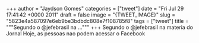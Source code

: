 
+++
author = "Jaydson Gomes"
categories = ["tweet"]
date = "Fri Jul 29 17:41:42 +0000 2011"
draft = false
image = "{TWEET_IMAGE}"
slug = "5823e4a587097e6eb9be3bdbdc808e7f108785f8"
tags = ["tweet"]
title = """Segundo o @jefebrasil na ..."""
+++
Segundo o @jefebrasil na materia do Jornal Hoje, as pessoas nao podem acessar o Facebook
